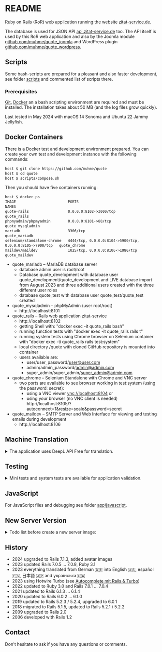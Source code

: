 # README

Ruby on Rails (RoR) web application running the website [zitat-service.de](https://www.zitat-service.de).

The database is used for JSON API [api.zitat-service.de](https://api.zitat-service.de) too.
The API itself is used by this RoR web application and also by the Joomla module
[github.com/muhme/quote_joomla](https://github.com/muhme/quote_joomla) and WordPress plugin
[github.com/muhme/quote_wordpress](https://github.com/muhme/quote_wordpress).

## Scripts

Some bash-scripts are prepared for a pleasant and also faster development, see folder [scripts](./scripts/) and
commented list of scripts there.


### Prerequisites

[Git](https://git-scm.com/), [Docker](https://www.docker.com/) an a bash scripting environment are required and must be installed. The installation takes about 50 MB (and the log files grow quickly).

Last tested in May 2024 with macOS 14 Sonoma and Ubuntu 22 Jammy Jellyfish.

## Docker Containers
There is a Docker test and development environment prepared. You can create your own test and development instance
with the following commands:
```
host $ git clone https://github.com/muhme/quote
host $ cd quote
host $ scripts/compose.sh
```
Then you should have five containers running:
```
host $ docker ps
IMAGE                        PORTS                                                      NAMES
quote-rails                  0.0.0.0:8102->3000/tcp                                     quote_rails
phpmyadmin/phpmyadmin        0.0.0.0:8101->80/tcp                                       quote_mysqladmin
mariadb                      3306/tcp                                                   quote_mariadb
selenium/standalone-chrome   4444/tcp, 0.0.0.0:8104->5900/tcp, 0.0.0.0:8105->7900/tcp   quote_chrome
maildev/maildev              1025/tcp, 0.0.0.0:8106->1080/tcp                           quote_maildev
```
* quote_mariadb – MariaDB database server
  * database admin user is root/root
  * Database quote_development with database user quote_development/quote_development and LIVE database import from August 2023 and three additional users created with the three different user roles 
  * database quote_test with database user quote_test/quote_test created
* quote_mysqladmin – phpMyAdmin (user root/root)
  * http://localhost:8101
* quote_rails – Rails web application zitat-service
  * http://localhost:8102
  * getting Shell with: "docker exec -it quote_rails bash"
  * running function tests with "docker exec -it quote_rails rails t"
  * running system tests using Chrome browser on Selenium container with "docker exec -ti quote_rails rails test:system"
  * local directory /quote with cloned GitHub repository is mounted into container
  * users available are:
    * user/user_password/user@user.com
    * admin/admin_password/admin@admin.com
    * super_admin/super_admin/super_admin@admin.com
* quote_chrome – Selenium Standalone with Chrome and VNC server
  * two ports are available to see browser working in test:system (using the password: secret):
    * using a VNC viewer [vnc://localhost:8104](vnc://localhost:8104) or
    * using your browser (no VNC client is needed) http://localhost:8105/?autoconnect=1&resize=scale&password=secret
* quote_maildev – SMTP Server and Web Interface for viewing and testing emails during development
  * http://localhost:8106

## Machine Translation
<details>
  <summary>The application uses DeepL API Free for translation.</summary>
  
  You can register there and then use your own key in the rails application, in the tests and for translations
  with i18n-tasks command. The key has to be set in `.env` file and rails container's `.bashrc` by the compose script:
  
```
host $ DEEPL_API_KEY="sample11-key1-ab12-1234-qbc123456789:fx" scripts/compose.sh
```

Then you can use `i18n-tasks` within the Rails container to check if the keys are ok, normalize the order or
translate missing keys:
```
quote-rails # i18n-tasks health
quote-rails # i18n-tasks normalize
quote-rails # i18n-tasks translate-missing --backend=deepl
```
</details>

## Testing

<details>
  <summary>Mini tests and system tests are available for application validation.</summary>

  Mini tests are sometimes integration tests, when the interaction with external services such as Deepl or Gravatar
  is also tested. Test coverage is greater than 90%, check it by your own:
  * rails test - to run automated minitests
  * rails test:system - to run automated Selenium system tests with Chrome browser

  **Note**
  > If your're using Docker, go into container first with:
  ```
  host $ docker exec -it quote_rails /bin/bash
  ```

  After running the tests you can find simplecov report in the directory coverage, e.g.:
  ![simplecov.png](/app/assets/images/simplecov.png)

  While the system tests are running, you can access the test environment in parallel via http://localhost:8112.
  Or you can start the Rails server for the test environment manually inside the docker container:
  ```
  quote_rails $ export PORT=3100 && rails server --environment test -P /tmp/test.pid
  ```

:point_right: If you are using Rails 7.1.3.2 there is a hack needed to run the system tests. `scripts/compose.sh`
is doing it by extending line #19 in file
`/usr/local/bundle/gems/actionpack-7.1.3.2/lib/action_dispatch/system_testing/driver.rb`,
see [rails/issues/50827](https://github.com/rails/rails/issues/50827):
```
< @browser.preload
> @browser.preload unless @options[:browser] == :remote
```
</details>

## JavaScript

For JavaScript files and debugging see folder [app/javascript](./app/javascript/).

## New Server Version
<details>
  <summary>Todo list before create a new server image:</summary>

* bundle update
* check ES Module Shims for new version
  * https://www.npmjs.com/package/es-module-shims
  * download into public/javascripts and removing source map reference in the end
* git commit -a
* scripts/compose.sh && scripts/test.sh
* git push
* drop folder `quote` into trash and create fresh new and test:
  * git clone https://github.com/muhme/quote
  * cd quote && scripts/compose.sh build && scripts/test.sh

</details>

## History

* 2024 upgraded to Rails 7.1.3, added avatar images
* 2023 updated Rails 7.0.5 ... 7.0.8, Ruby 3.1
* 2023 everything translated from German 🇩🇪 into English 🇺🇸, español 🇪🇸, 日本語 🇯🇵 and українська 🇺🇦
* 2023 using Hotwire Turbo (see [Autocomplete mit Rails & Turbo](https://www.consulting.heikol.de/en/blog/autocomplete-ruby-on-rails-turbo/))
* 2022 updated to Ruby 3.0 and Rails 7.0.1 ... 7.0.4
* 2021 updated to Rails 6.1.3 ... 6.1.4
* 2020 updated to Rails 6.0.2 ... 6.1.0
* 2019 updated to Rails 5.2.3 / 5.2.4, upgraded to 6.0.1
* 2018 migrated to Rails 5.1.5, updated to Rails 5.2.1 / 5.2.2
* 2009 upgraded to Rails 2.0
* 2006 developed with Rails 1.2

## Contact

Don't hesitate to ask if you have any questions or comments.
